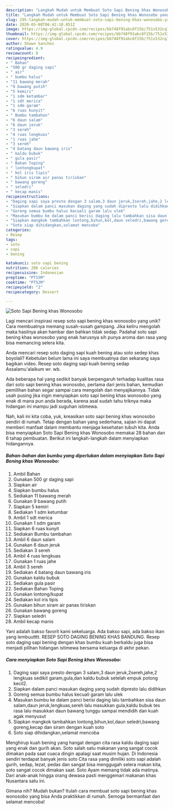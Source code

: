 ```yaml
---
description: "Langkah Mudah untuk Membuat Soto Sapi Bening khas Wonosobo yang Enak"
title: "Langkah Mudah untuk Membuat Soto Sapi Bening khas Wonosobo yang Enak"
slug: 295-langkah-mudah-untuk-membuat-soto-sapi-bening-khas-wonosobo-yang-enak
date: 2020-05-08T06:42:10.851Z
image: https://img-global.cpcdn.com/recipes/bb748f91abc8f15b/751x532cq70/soto-sapi-bening-khas-wonosobo-foto-resep-utama.jpg
thumbnail: https://img-global.cpcdn.com/recipes/bb748f91abc8f15b/751x532cq70/soto-sapi-bening-khas-wonosobo-foto-resep-utama.jpg
cover: https://img-global.cpcdn.com/recipes/bb748f91abc8f15b/751x532cq70/soto-sapi-bening-khas-wonosobo-foto-resep-utama.jpg
author: Shawn Sanchez
ratingvalue: 4.9
reviewcount: 8
recipeingredient:
- " Bahan"
- "500 gr daging sapi"
- " air"
- " bumbu halus"
- "11 bawang merah"
- "9 bawang putih"
- "5 kemiri"
- "1 sdm ketumbar"
- "1 sdt merica"
- "1 sdm garam"
- "6 ruas kunyit"
- " Bumbu tambahan"
- "6 daun salam"
- "6 daun jeruk"
- "3 sereh"
- "4 ruas lengkuas"
- "1 ruas jahe"
- "3 sereh"
- "4 batang daun bawang iris"
- " kaldu bubuk"
- " gula pasir"
- " Bahan Toping"
- " lontongkupat"
- " kol iris tipis"
- " bihun siram air panas tiriskan"
- " bawang goreng"
- " seledri"
- " kecap manis"
recipeinstructions:
- "Daging sapi saya presto dengan 3 salam,3 daun jeruk,2sereh,jahe,2 lengkuas sedikit garam,gula,dan kaldu bubuk setelah empuk potong kecil2."
- "Siapkan dalam panci masukan daging yang sudah dipresto lalu didihkan"
- "Goreng semua bumbu halus kecuali garam lalu ulek"
- "Masukan bumbu ke dalam panci berisi daging lalu tambahkan sisa daun salam,daun jeruk,lengkuas,sereh lalu masukkan gula,kaldu bubuk tes rasa lalu masukkan daun bawang tunggu sampai mendidih dan kuah agak menyusut"
- "Siapkan mangkok tambahkan lontong,bihun,kol,daun seledri,bawang goreng,kecap dan siram dengan kuah soto"
- "Soto siap dihidangkan,selamat mencoba"
categories:
- Resep
tags:
- soto
- sapi
- bening

katakunci: soto sapi bening 
nutrition: 208 calories
recipecuisine: Indonesian
preptime: "PT15M"
cooktime: "PT52M"
recipeyield: "2"
recipecategory: Dessert

---
```



![Soto Sapi Bening khas Wonosobo](https://img-global.cpcdn.com/recipes/bb748f91abc8f15b/751x532cq70/soto-sapi-bening-khas-wonosobo-foto-resep-utama.jpg)

Lagi mencari inspirasi resep soto sapi bening khas wonosobo yang unik? Cara membuatnya memang susah-susah gampang. Jika keliru mengolah maka hasilnya akan hambar dan bahkan tidak sedap. Padahal soto sapi bening khas wonosobo yang enak harusnya sih punya aroma dan rasa yang bisa memancing selera kita.

Anda mencari resep soto daging sapi kuah bening atau soto sedep khas boyolali? Kebetulan belum lama ini saya membuatnya dan sekarang saya bagikan video. Resep soto daging sapi kuah bening sedap Assalamu&#39;alaikum wr. wb.

Ada beberapa hal yang sedikit banyak berpengaruh terhadap kualitas rasa dari soto sapi bening khas wonosobo, pertama dari jenis bahan, kemudian pemilihan bahan segar sampai cara mengolah dan menyajikannya. Tidak usah pusing jika ingin menyiapkan soto sapi bening khas wonosobo yang enak di mana pun anda berada, karena asal sudah tahu triknya maka hidangan ini mampu jadi suguhan istimewa.


Nah, kali ini kita coba, yuk, kreasikan soto sapi bening khas wonosobo sendiri di rumah. Tetap dengan bahan yang sederhana, sajian ini dapat memberi manfaat dalam membantu menjaga kesehatan tubuh kita. Anda bisa menyiapkan Soto Sapi Bening khas Wonosobo memakai 28 bahan dan 6 tahap pembuatan. Berikut ini langkah-langkah dalam menyiapkan hidangannya.

<!--inarticleads1-->

##### Bahan-bahan dan bumbu yang diperlukan dalam menyiapkan Soto Sapi Bening khas Wonosobo:

1. Ambil  Bahan
1. Gunakan 500 gr daging sapi
1. Siapkan  air
1. Siapkan  bumbu halus
1. Sediakan 11 bawang merah
1. Gunakan 9 bawang putih
1. Siapkan 5 kemiri
1. Sediakan 1 sdm ketumbar
1. Ambil 1 sdt merica
1. Gunakan 1 sdm garam
1. Siapkan 6 ruas kunyit
1. Sediakan  Bumbu tambahan
1. Ambil 6 daun salam
1. Gunakan 6 daun jeruk
1. Sediakan 3 sereh
1. Ambil 4 ruas lengkuas
1. Gunakan 1 ruas jahe
1. Ambil 3 sereh
1. Sediakan 4 batang daun bawang iris
1. Gunakan  kaldu bubuk
1. Sediakan  gula pasir
1. Sediakan  Bahan Toping
1. Gunakan  lontong/kupat
1. Sediakan  kol iris tipis
1. Gunakan  bihun siram air panas tiriskan
1. Gunakan  bawang goreng
1. Siapkan  seledri
1. Ambil  kecap manis


Yani adalah bakso favorit kami sekeluarga. Ada bakso sapi, ada bakso ikan yang lembuutttt. RESEP SOTO DAGING BENING KHAS BANDUNG. Resep soto daging sapi bening dengan khas bumbu kuah berkaldu juga bisa menjadi pilihan hidangan istimewa bersama keluarga di akhir pekan. 

<!--inarticleads2-->

##### Cara menyiapkan Soto Sapi Bening khas Wonosobo:

1. Daging sapi saya presto dengan 3 salam,3 daun jeruk,2sereh,jahe,2 lengkuas sedikit garam,gula,dan kaldu bubuk setelah empuk potong kecil2.
1. Siapkan dalam panci masukan daging yang sudah dipresto lalu didihkan
1. Goreng semua bumbu halus kecuali garam lalu ulek
1. Masukan bumbu ke dalam panci berisi daging lalu tambahkan sisa daun salam,daun jeruk,lengkuas,sereh lalu masukkan gula,kaldu bubuk tes rasa lalu masukkan daun bawang tunggu sampai mendidih dan kuah agak menyusut
1. Siapkan mangkok tambahkan lontong,bihun,kol,daun seledri,bawang goreng,kecap dan siram dengan kuah soto
1. Soto siap dihidangkan,selamat mencoba


Menghirup kuah bening yang hangat dengan cita rasa kaldu daging sapi yang enak dan gurih akan. Soto salah satu makanan yang sangat cocok dimakan pada saat cuaca dingin apalagi saat musim hujan. Di Indonesia sendiri terdapat banyak jenis soto Cita rasa yang dimiliki soto sapi adalah gurih, sedap, lezat, pedas dan sangat bisa menggugah selera makan kita, soto sangat cocok dimakan saat. Soto Ayam memang tidak ada matinya. Dari anak-anak hingga orang dewasa pasti menggemari makanan khas Nusantara satu ini. 

Gimana nih? Mudah bukan? Itulah cara membuat soto sapi bening khas wonosobo yang bisa Anda praktikkan di rumah. Semoga bermanfaat dan selamat mencoba!
